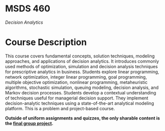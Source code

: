 # MSDS 460
*Decision Analytics*

# Course Description

This course covers fundamental concepts, solution techniques, modeling approaches, and applications of decision analytics. It introduces commonly used methods of optimization, simulation and decision analysis techniques for prescriptive analytics in business. Students explore linear programming, network optimization, integer linear programming, goal programming, multiple objective optimization, nonlinear programming, metaheuristic algorithms, stochastic simulation, queuing modeling, decision analysis, and Markov decision processes. Students develop a contextual understanding of techniques useful for managerial decision support. They implement decision-analytic techniques using a state-of-the-art analytical modeling platform. This is a problem and project-based course.

**Outside of uniform assignments and quizzes, the only sharable content is the [final group project](/final_project).**
